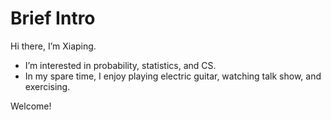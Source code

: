 # Brief Intro
Hi there, I’m Xiaping.
- I’m interested in probability, statistics, and CS.
- In my spare time, I enjoy playing electric guitar, watching talk show, and exercising.  

Welcome!

<!---
XiapingZ/XiapingZ is a ✨ special ✨ repository because its `README.md` (this file) appears on your GitHub profile.
You can click the Preview link to take a look at your changes.
--->

